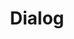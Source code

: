 ---
layout: default
title: Dialog
has_children: true
permalink: /docs/frontend/dialog
parent: Frontend
---